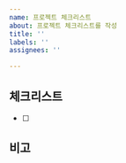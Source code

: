 ```yaml
---
name: 프로젝트 체크리스트
about: 프로젝트 체크리스트를 작성
title: ''
labels: ''
assignees: ''

---
```


## 체크리스트
- [ ]

## 비고
